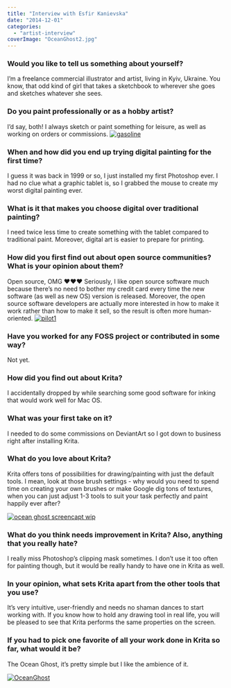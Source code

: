 ```yaml
---
title: "Interview with Esfir Kanievska"
date: "2014-12-01"
categories: 
  - "artist-interview"
coverImage: "OceanGhost2.jpg"
---
```


### Would you like to tell us something about yourself?

I’m a freelance commercial illustrator and artist, living in Kyiv, Ukraine. You know, that odd kind of girl that takes a sketchbook to wherever she goes and sketches whatever she sees.

### Do you paint professionally or as a hobby artist?

I’d say, both! I always sketch or paint something for leisure, as well as working on orders or commissions. [![gasoline](/images/posts/2014/gasoline.png)](https://krita.org/wp-content/uploads/2014/12/gasoline.png)

### When and how did you end up trying digital painting for the first time?

I guess it was back in 1999 or so, I just installed my first Photoshop ever. I had no clue what a graphic tablet is, so I grabbed the mouse to create my worst digital painting ever.

### What is it that makes you choose digital over traditional painting?

I need twice less time to create something with the tablet compared to traditional paint. Moreover, digital art is easier to prepare for printing.

### How did you first find out about open source communities? What is your opinion about them?

Open source, OMG ❤❤❤ Seriously, I like open source software much because there’s no need to bother my credit card every time the new software (as well as new OS) version is released. Moreover, the open source software developers are actually more interested in how to make it work rather than how to make it sell, so the result is often more human-oriented. [![pilot1](/images/posts/2014/pilot1-291x300.png)](https://krita.org/wp-content/uploads/2014/12/pilot1.png)

### Have you worked for any FOSS project or contributed in some way?

Not yet.

### How did you find out about Krita?

I accidentally dropped by while searching some good software for inking that would work well for Mac OS.

### What was your first take on it?

I needed to do some commissions on DeviantArt so I got down to business right after installing Krita.

### What do you love about Krita?

Krita offers tons of possibilities for drawing/painting with just the default tools. I mean, look at those brush settings - why would you need to spend time on creating your own brushes or make Google dig tons of textures, when you can just adjust 1-3 tools to suit your task perfectly and paint happily ever after?

[![ocean ghost screencapt wip](/images/posts/2014/ocean-ghost-screencapt-wip-300x175.png)](https://krita.org/wp-content/uploads/2014/12/ocean-ghost-screencapt-wip.png)

### What do you think needs improvement in Krita? Also, anything that you really hate?

I really miss Photoshop’s clipping mask sometimes. I don’t use it too often for painting though, but it would be really handy to have one in Krita as well.

### In your opinion, what sets Krita apart from the other tools that you use?

It’s very intuitive, user-friendly and needs no shaman dances to start working with. If you know how to hold any drawing tool in real life, you will be pleased to see that Krita performs the same properties on the screen.

### If you had to pick one favorite of all your work done in Krita so far, what would it be?

The Ocean Ghost, it’s pretty simple but I like the ambience of it.

[![OceanGhost](/images/posts/2014/OceanGhost.jpg)](https://krita.org/wp-content/uploads/2014/12/OceanGhost.jpg)
